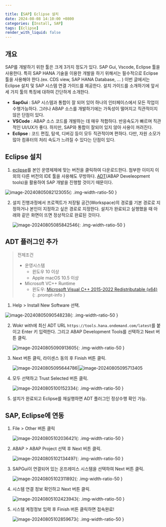 ```yaml
---

title: [SAP] Eclipse 설치
date: 2024-08-08 14:10:00 +0800
categories: [Install, SAP]
tags: [Eclipse]
render_with_liquid: false
---
```


## 개요

SAP를 개발하기 위한 툴은 크게 3가지 정도가 있다. SAP Gui, Vscode, Eclipse 툴을 사용한다. 특히 SAP HANA 기술을 이용한 개발을 하기 위해서는 필수적으로 Eclipse 툴을 사용해야 한다.(ex. CDS view, SAP HANA Database, ... ) 이번 글에서는 Eclipse 설치 및 SAP 시스템 연결 가이드를 제공한다. 설치 가이드를 소개하기에 앞서 세 가지 툴의 특징에 대하여 간단하게 소개한다.

- **SapGui** : SAP 시스템과 통합이 잘 되어 있어 하나의 인터페이스에서 모든 작업이 수행가능하다. 그러나 ABAP 소스를 개발하기에는 가독성이 떨어지고 직관적이지 않은 단점이 있다.
- **VSCode** : ABAP 소스 코드를 개발하는 데 매우 적합하다. 반응속도가 빠르며 직관적인 UI/UX가 좋다. 하지만, SAP와 통합이 잘되어 있지 않아 사용이 꺼려진다.
- **Eclipse** : 코드 편집, 탐색, 디버깅 등이 모두 직관적이며 편하다. 다만, 자원 소모가 많아 컴퓨터의 처리 속도가 느려질 수 있다는 단점이 있다.

## Eclipse 설치

1. [eclipse](https://www.eclipse.org/downloads/packages/)를 본인 운영체제에 맞는 버전을 클릭하여 다운로드한다. 첨부한 이미지 이외의 다른 버전의 IDE 툴을 사용해도 무방하다. [ADT](https://tools.eu1.hana.ondemand.com/)(ABAP Develeopment tools)을 활용하여 SAP 개발을 진행할 것이기 때문이다.

![image-20240805082123055](../images/2024-08-04-install-eclipse/image-20240805082123055.png){: .img-width-ratio-50 }

2. 설치 진행과정에서 프로젝트가 저장될 공간(Workspace)의 경로를 기본 경로로 지정하거나 본인이 지정하고 싶은 경로로 지정한다. 설치가 완료되고 실행했을 때 아래와 같은 화면이 뜨면 정상적으로 완료된 것이다.

   ![image-20240805085842546](../images/2024-08-04-install-eclipse/image-20240805085842546.png){: .img-width-ratio-50 }

## ADT 플러그인 추가

> 전제조건
> - 운영시스템
>   - 윈도우 10 이상
>   - Apple macOS 10.5 이상
> - Microsoft VC++ Runtime
>   - 윈도우: [Microsoft Visual C++ 2015-2022 Redistributable (x64)](https://learn.microsoft.com/en-US/cpp/windows/latest-supported-vc-redist?view=msvc-170#visual-studio-2015-2017-2019-and-2022)
  {: .prompt-info }

1. Help > Install New Software 선택.

![image-20240805090548238](../images/2024-08-04-install-eclipse/image-20240805090548238.png){: .img-width-ratio-50 }

2. Wokr with에 최신 ADT URL `https://tools.hana.ondemand.com/latest`를 붙이고 Enter 키 입력한다. 그리고 ABAP Development Tools를 선택하고 Next 버튼 클릭.

   ![image-20240805090913605](../images/2024-08-04-install-eclipse/image-20240805090913605.png){: .img-width-ratio-50 }

3. Next 버튼 클릭, 라이센스 동의 후 Finish 버튼 클릭.

   ![image-20240805095644786](../images/2024-08-04-install-eclipse/image-20240805095644786.png)|![image-20240805095713405](../images/2024-08-04-install-eclipse/image-20240805095713405.png)
   
4. 모두 선택하고 Trust Selected 버튼 클릭.

   ![image-20240805100152334](../images/2024-08-04-install-eclipse/image-20240805100152334.png){: .img-width-ratio-50 }
5. 설치가 완료되고 Eclipse를 재실행하면 ADT 플러그인 정상수행 확인 가능.

## SAP, Eclipse에 연동
1. File > Other 버튼 클릭

   ![image-20240805102036421](../images/2024-08-04-install-eclipse/image-20240805102036421.png){: .img-width-ratio-50 }

2. ABAP > ABAP Project 선택 후 Next 버튼 클릭.

   ![image-20240805102134497](../images/2024-08-04-install-eclipse/image-20240805102134497.png){: .img-width-ratio-50 }

3. SAPGui이 연결되어 있는 온프레미스 시스템을 선택하여 Next 버튼 클릭.

   ![image-20240805102311892](../images/2024-08-04-install-eclipse/image-20240805102311892.png){: .img-width-ratio-50 }

4. 시스템 연결 정보 확인하고 Next 버튼 클릭.

   ![image-20240805102423943](../images/2024-08-04-install-eclipse/image-20240805102423943.png){: .img-width-ratio-50 }

5. 시스템 계정정보 입력 후 Finish 버튼 클릭하면 접속완료!

   ![image-20240805102859673](../images/2024-08-04-install-eclipse/image-20240805102859673.png){: .img-width-ratio-50 }
